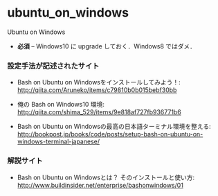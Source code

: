 # ubuntu_on_windows
Ubuntu on Windows


- **必須** –
Windows10 に upgrade しておく．Windows8 ではダメ．
  
### 設定手法が記述されたサイト
- Bash on Ubuntu on Windowsをインストールしてみよう！: http://qiita.com/Aruneko/items/c79810b0b015bebf30bb
- 俺の Bash on Windows10 環境: http://qiita.com/shima_529/items/9e818af727fb936771b6

- Bash on Ubuntu on Windowsの最高の日本語ターミナル環境を整える: http://bookpost.jp/books/code/posts/setup-bash-on-ubuntu-on-windows-terminal-japanese/

### 解説サイト
- Bash on Ubuntu on Windowsとは？ そのインストールと使い方: http://www.buildinsider.net/enterprise/bashonwindows/01

